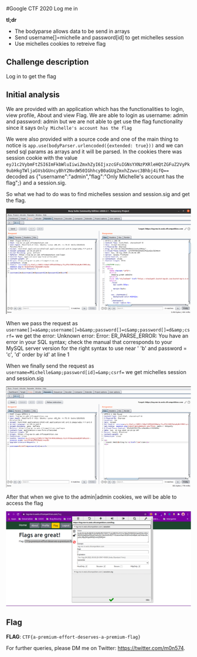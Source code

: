#Google CTF 2020 Log me in

**tl;dr**

+ The bodyparse allows data to be send in arrays
+ Send username[]=michelle and password[id] to get michelles session
+ Use michelles cookies to retreive flag



## Challenge description
Log in to get the flag


## Initial analysis
 
We are provided with an application which has the functionalities to login, view profile, About and view Flag. We are able to login as username: admin and password: admin but we are not able to get use the flag functionality since it says `Only Michelle's account has the flag`

We were also provided with a source code and one of the main thing to notice is `app.use(bodyParser.urlencoded({extended: true}))` and we can send sql params as arrays and it will be parsed. In the cookies there was session cookie with the value `eyJ1c2VybmFtZSI6ImFkbWluIiwiZmxhZyI6IjxzcGFuIGNsYXNzPXRleHQtZGFuZ2VyPk9ubHkgTWljaGVsbGUncyBhY2NvdW50IGhhcyB0aGUgZmxhZzwvc3Bhbj4ifQ==` decoded as {"username":"admin","flag":"<span class="text-danger">Only Michelle's account has the flag</span>";} and a session.sig.


So what we had to do was to find michelles session and session.sig and get the flag.

<img src="/posts/files/gctf_logmein/one.png" alt="one" />

When we pass the request as `username[]=a&amp;username[]=b&amp;password[]=c&amp;password[]=d&amp;csrf=` we get the error: Unknown error: Error: ER_PARSE_ERROR: You have an error in your SQL syntax; check the manual that corresponds to your MySQL server version for the right syntax to use near ' 'b' and password = 'c', 'd' order by id' at line 1

When we finally send the request as `username=Michelle&amp;password[id]=&amp;csrf=` we get michelles session and session.sig

<img src="/posts/files/gctf_logmein/two.png" alt="two" />

After that when we give to the admin|admin cookies, we will be able to access the flag

<img src="/posts/files/gctf_logmein/three.png" alt="three" />


## Flag

**FLAG**: `CTF{a-premium-effort-deserves-a-premium-flag}`

For further queries, please DM me on Twitter: <https://twitter.com/m0n574>.
